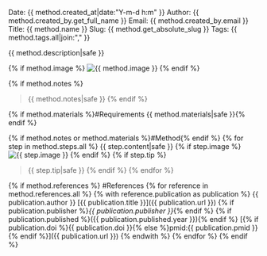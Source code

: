 Date: {{ method.created_at|date:"Y-m-d h:m" }}
Author: {{ method.created_by.get_full_name }}
Email: {{ method.created_by.email }}
Title: {{ method.name }}
Slug: {{ method.get_absolute_slug }}
Tags: {{ method.tags.all|join:"," }}

{{ method.description|safe }}

{% if method.image %}
![{{ method.image }}](/static/images/{{method.image|urlencode}})
{% endif %}

{% if method.notes %}
>{{ method.notes|safe }}
{% endif %}

{% if method.materials %}#Requirements
{{ method.materials|safe }}{% endif %}

{% if method.notes or method.materials %}#Method{% endif %}
{% for step in method.steps.all %}
{{ step.content|safe }}
{% if step.image %}
![{{ step.image }}](/static/images/{{step.image|urlencode}})
{% endif %}
{% if step.tip %}
>{{ step.tip|safe }}
{% endif %}
{% endfor %}

{% if method.references %}
#References
{% for reference in method.references.all %}
{% with reference.publication as publication %}
{{ publication.author }} [{{ publication.title }}]({{ publication.url }}) {% if publication.publisher %}_{{ publication.publisher }}_{% endif %} {% if publication.published %}({{ publication.published.year }}){% endif %}
[{% if publication.doi %}{{ publication.doi }}{% else %}pmid:{{ publication.pmid }}{% endif %}]({{ publication.url }})
{% endwith %}
{% endfor %}
{% endif %}
